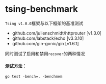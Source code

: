 # tsing-benchmark
`Tsing v1.0.0`框架与以下框架的基准测试
- github.com/julienschmidt/httprouter [v1.3.0]
- github.com/labstack/echo [v3.3.10]
- github.com/gin-gonic/gin [v1.6.1]

同时测试了启用和禁用`recover`的两种情况

#### 测试方法：
```
go test -bench=. -benchmem
```
